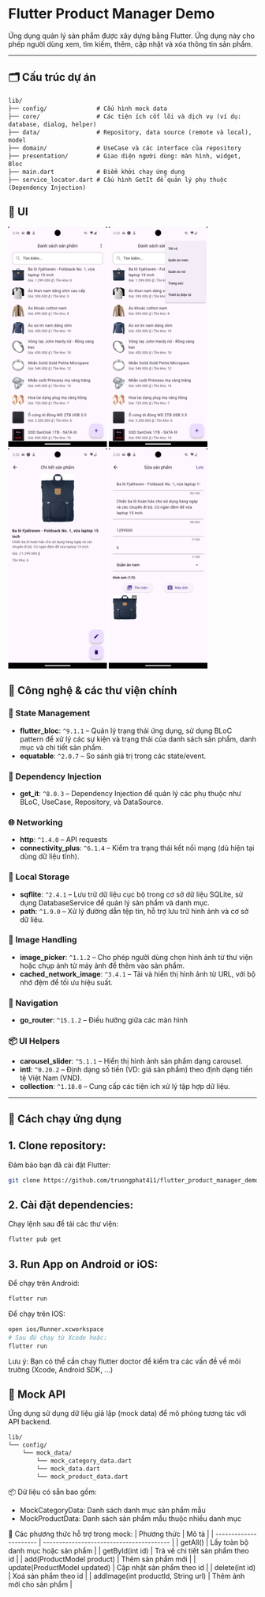 # Flutter Product Manager Demo

Ứng dụng quản lý sản phẩm được xây dựng bằng Flutter. Ứng dụng này cho phép người dùng xem, tìm kiếm, thêm, cập nhật và xóa thông tin sản phẩm.

---

## 🗂️ Cấu trúc dự án

```
lib/
├── config/              # Cấu hình mock data
├── core/                # Các tiện ích cốt lõi và dịch vụ (ví dụ: database, dialog, helper)
├── data/                # Repository, data source (remote và local), model
├── domain/              # UseCase và các interface của repository
├── presentation/        # Giao diện người dùng: màn hình, widget, Bloc
├── main.dart            # Điểm khởi chạy ứng dụng
├── service_locator.dart # Cấu hình GetIt để quản lý phụ thuộc (Dependency Injection)
```

## 🎨 UI

<p float="left">
  <img src="images/Screenshot_1.png" width="200"/>
  <img src="images/Screenshot_2.png" width="200"/>
  <img src="images/Screenshot_3.png" width="200"/>
  <img src="images/Screenshot_4.png" width="200"/>
</p>

## 🚀 Công nghệ & các thư viện chính

### 🧰 State Management
- **flutter_bloc**: `^9.1.1` – Quản lý trạng thái ứng dụng, sử dụng BLoC pattern để xử lý các sự kiện và trạng thái của danh sách sản phẩm, danh mục và chi tiết sản phẩm.
- **equatable**: `^2.0.7` – So sánh giá trị trong các state/event.

### 🧱 Dependency Injection
- **get_it**: `^8.0.3` – Dependency Injection để quản lý các phụ thuộc như BLoC, UseCase, Repository, và DataSource.

### 🌐 Networking
- **http**: `^1.4.0` – API requests
- **connectivity_plus**: `^6.1.4` – Kiểm tra trạng thái kết nối mạng (dù hiện tại dùng dữ liệu tĩnh).

### 💾 Local Storage
- **sqflite**: `^2.4.1` – Lưu trữ dữ liệu cục bộ trong cơ sở dữ liệu SQLite, sử dụng DatabaseService để quản lý sản phẩm và danh mục.
- **path**: `^1.9.0` – Xử lý đường dẫn tệp tin, hỗ trợ lưu trữ hình ảnh và cơ sở dữ liệu.

### 📸 Image Handling
- **image_picker**: `^1.1.2` – Cho phép người dùng chọn hình ảnh từ thư viện hoặc chụp ảnh từ máy ảnh để thêm vào sản phẩm.
- **cached_network_image**: `^3.4.1` –  Tải và hiển thị hình ảnh từ URL, với bộ nhớ đệm để tối ưu hiệu suất.

### 🧭 Navigation
- **go_router**: `^15.1.2` – Điều hướng giữa các màn hình

### 📦 UI Helpers
- **carousel_slider**: `^5.1.1` – Hiển thị hình ảnh sản phẩm dạng carousel.
- **intl**: `^0.20.2` – Định dạng số tiền (VD: giá sản phẩm) theo định dạng tiền tệ Việt Nam (VND).
- **collection**: `^1.18.0` – Cung cấp các tiện ích xử lý tập hợp dữ liệu.
---

## 📱 Cách chạy ứng dụng

## 1. Clone repository:

Đảm bảo bạn đã cài đặt Flutter:
```bash
git clone https://github.com/truongphat411/flutter_product_manager_demo.git
```

## 2. Cài đặt dependencies: 
Chạy lệnh sau để tải các thư viện:
```bash
flutter pub get
```

## 3. Run App on Android or iOS:
Để chạy trên Android:
```bash
flutter run
```
Để chạy trên IOS:
```bash
open ios/Runner.xcworkspace
# Sau đó chạy từ Xcode hoặc:
flutter run
```
Lưu ý: Bạn có thể cần chạy flutter doctor để kiểm tra các vấn đề về môi trường (Xcode, Android SDK, ...)

## 🧪 Mock API
Ứng dụng sử dụng dữ liệu giả lập (mock data) để mô phỏng tương tác với API backend.

```
lib/
└── config/
    └── mock_data/
        └── mock_category_data.dart
        └── mock_data.dart
        └── mock_product_data.dart
```

📦 Dữ liệu có sẵn bao gồm:
- MockCategoryData: Danh sách danh mục sản phẩm mẫu
- MockProductData: Danh sách sản phẩm mẫu thuộc nhiều danh mục

🧰 Các phương thức hỗ trợ trong mock:
| Phương thức               | Mô tả                                |
| ---------------------- | ---------------------------------------- |
| getAll()                    | Lấy toàn bộ danh mục hoặc sản phẩm     |
| getById(int id)                              | 	Trả về chi tiết sản phẩm theo id |
| add(ProductModel product)                    | Thêm sản phẩm mới        |
| update(ProductModel updated)                 | 	Cập nhật sản phẩm theo id        |
| delete(int id)        | Xoá sản phẩm theo id |
| addImage(int productId, String url)	       | Thêm ảnh mới cho sản phẩm           |
